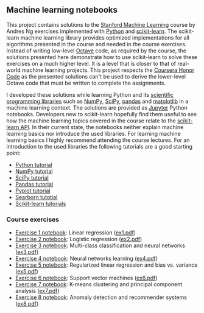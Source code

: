 ## Machine learning notebooks

This project contains solutions to the [Stanford Machine Learning](https://www.coursera.org/learn/machine-learning) 
course by Andres Ng exercises implemented with [Python](https://www.python.org/) and [scikit-learn](http://scikit-learn.org/). The scikit-learn 
machine learning library provides optimized implementations for all algorithms presented in the course and needed in 
the course exercises. Instead of writing low-level [Octave](https://www.gnu.org/software/octave/) code, as required by 
the course, the solutions presented here demonstrate how to use scikit-learn to solve these exercises on a much higher 
level. It is a level that is closer to that of real-world machine learning projects. This project respects the 
[Coursera Honor Code](https://learner.coursera.help/hc/en-us/articles/209818863-Coursera-Honor-Code) as the presented 
solutions can't be used to derive the lower-level Octave code that must be written to complete the assignments. 

I developed these solutions while learning Python and its 
[scientific programming libraries](https://www.scipy.org/) such as [NumPy](http://www.numpy.org/), 
[SciPy](https://scipy.org/scipylib/index.html), [pandas](http://pandas.pydata.org/) and 
[matplotlib](http://matplotlib.org/) in a machine learning context. The solutions are provided as 
[Jupyter](http://jupyter.org/) Python notebooks. Developers new to scikit-learn hopefully find them useful to see how 
the machine learning topics covered in the course relate to the 
[scikit-learn API](http://scikit-learn.org/stable/modules/classes.html). In their current state, the notebooks neither 
explain machine learning basics nor introduce the used libraries. For learning machine learning basics I highly 
recommend attending the course lectures. For an introduction to the used libraries the following tutorials are a good 
starting point: 

- [Python tutorial](https://docs.python.org/3/tutorial/)
- [NumPy tutorial](https://docs.scipy.org/doc/numpy-dev/user/quickstart.html)
- [SciPy tutorial](https://docs.scipy.org/doc/scipy/reference/tutorial/index.html)
- [Pandas tutorial](http://pandas.pydata.org/pandas-docs/stable/10min.html)
- [Pyplot tutorial](http://matplotlib.org/users/pyplot_tutorial.html)
- [Searborn tutotial](https://seaborn.pydata.org/tutorial.html)
- [Scikit-learn tutorials](http://scikit-learn.org/stable/tutorial/index.html)

### Course exercises

- [Exercise 1 notebook](ml-ex1.ipynb): Linear regression ([ex1.pdf](data/ml-ex1/ex1.pdf))
- [Exercise 2 notebook](ml-ex2.ipynb): Logistic regression ([ex2.pdf](data/ml-ex2/ex2.pdf))
- [Exercise 3 notebook](ml-ex3.ipynb): Multi-class classification and neural networks ([ex3.pdf](data/ml-ex3/ex3.pdf))
- [Exercise 4 notebook](ml-ex4.ipynb): Neural networks learning ([ex4.pdf](data/ml-ex4/ex4.pdf))
- [Exercise 5 notebook](ml-ex5.ipynb): Regularized linear regression and bias vs. variance ([ex5.pdf](data/ml-ex5/ex5.pdf))
- [Exercise 6 notebook](ml-ex6.ipynb): Support vector machines ([ex6.pdf](data/ml-ex6/ex6.pdf))
- [Exercise 7 notebook](ml-ex7.ipynb): K-means clustering and principal component analysis ([ex7.pdf](data/ml-ex7/ex7.pdf))
- [Exercise 8 notebook](ml-ex8.ipynb): Anomaly detection and recommender systems ([ex8.pdf](data/ml-ex8/ex8.pdf))
